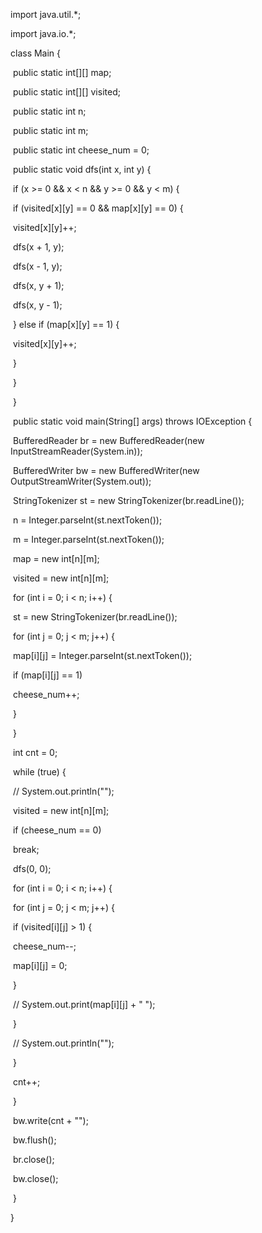 import java.util.*;

import java.io.*;

class Main {

​    public static int[][] map;

​    public static int[][] visited;

​    public static int n;

​    public static int m;

​    public static int cheese_num = 0;

​    public static void dfs(int x, int y) {

​        if (x >= 0 && x < n && y >= 0 && y < m) {

​            if (visited[x][y] == 0 && map[x][y] == 0) {

​                visited[x][y]++;

​                dfs(x + 1, y);

​                dfs(x - 1, y);

​                dfs(x, y + 1);

​                dfs(x, y - 1);

​            } else if (map[x][y] == 1) {

​                visited[x][y]++;

​            }

​        }

​    }

​    public static void main(String[] args) throws IOException {

​        BufferedReader br = new BufferedReader(new InputStreamReader(System.in));

​        BufferedWriter bw = new BufferedWriter(new OutputStreamWriter(System.out));

​        StringTokenizer st = new StringTokenizer(br.readLine());

​        n = Integer.parseInt(st.nextToken());

​        m = Integer.parseInt(st.nextToken());

​        map = new int[n][m];

​        visited = new int[n][m];

​        for (int i = 0; i < n; i++) {

​            st = new StringTokenizer(br.readLine());

​            for (int j = 0; j < m; j++) {

​                map[i][j] = Integer.parseInt(st.nextToken());

​                if (map[i][j] == 1)

​                    cheese_num++;

​            }

​        }

​        int cnt = 0;

​        while (true) {

​            // System.out.println("");

​            visited = new int[n][m];

​            if (cheese_num == 0)

​                break;

​            dfs(0, 0);

​            for (int i = 0; i < n; i++) {

​                for (int j = 0; j < m; j++) {

​                    if (visited[i][j] > 1) {

​                        cheese_num--;

​                        map[i][j] = 0;

​                    }

​                    // System.out.print(map[i][j] + " ");

​                }

​                // System.out.println("");

​            }

​            cnt++;

​        }

​        bw.write(cnt + "");

​        bw.flush();

​        br.close();

​        bw.close();

​    }

}